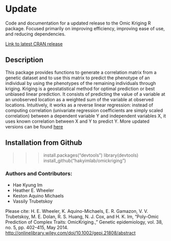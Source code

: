 Update
==================

Code and documentation for a updated release to the Omic Kriging R package. Focused primarily on improving efficiency, improving ease of use, and reducing dependencies.

[Link to latest CRAN release](https://cran.r-project.org/package=OmicKriging)

## Description

This package provides functions to generate a correlation matrix from a genetic dataset and to use this matrix to predict the phenotype of an individual by using the phenotypes of the remaining individuals through kriging. Kriging is a geostatistical method for optimal prediction or best unbiased linear prediction. It consists of predicting the value of a variable at an unobserved location as a weighted sum of the variable at observed locations. Intuitively, it works as a reverse linear regression: instead of computing correlation (univariate regression coefficients are simply scaled correlation) between a dependent variable Y and independent variables X, it uses known correlation between X and Y to predict Y.
More updated versions can be found [here](https://github.com/hakyimlab/OmicKriging)

## Installation from Github

>>> install.packages(“devtools”)
library(devtools)
install_github(“hakyimlab/omickriging”)


### Authors and Contributors: ###
  * Hae Kyung Im
  * Heather E. Wheeler
  * Keston Aquino Michaels
  * Vassily Trubetskoy

Please cite:
H. E. Wheeler, K. Aquino-Michaels, E. R. Gamazon, V. V. Trubetskoy, M. E. Dolan, R. S. Huang, N. J. Cox, and H. K. Im, “Poly-Omic Prediction of Complex Traits: OmicKriging.,” Genetic epidemiology, vol. 38, no. 5, pp. 402–415, May 2014.
http://onlinelibrary.wiley.com/doi/10.1002/gepi.21808/abstract
